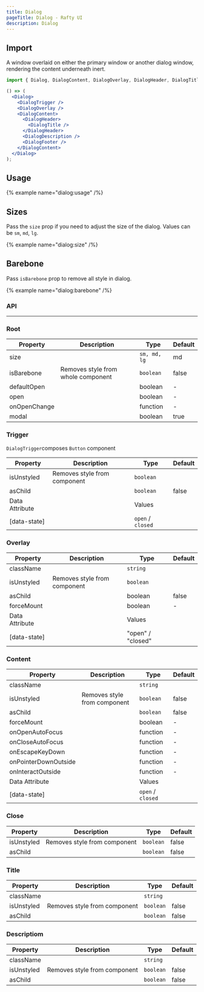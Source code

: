 ```yaml
---
title: Dialog
pageTitle: Dialog - Rafty UI
description: Dialog
---
```


## Import

A window overlaid on either the primary window or another dialog window, rendering the content underneath inert.

```jsx
import { Dialog, DialogContent, DialogOverlay, DialogHeader, DialogTitle, DialogTrigger, DialogDescription, DialogFooter } from "@rafty/ui";

() => (
  <Dialog>
    <DialogTrigger />
    <DialogOverlay />
    <DialogContent>
      <DialogHeader>
        <DialogTitle />
      </DialogHeader>
      <DialogDescription />
      <DialogFooter />
    </DialogContent>
  </Dialog>
);
```

## Usage

{% example name="dialog:usage" /%}

## Sizes

Pass the `size` prop if you need to adjust the size of the dialog. Values can be `sm`, `md`, `lg`.

{% example name="dialog:size" /%}

## Barebone

Pass `isBarebone` prop to remove all style in dialog.

{% example name="dialog:barebone" /%}

### API

---

### Root

| Property     | Description                        | Type         | Default |
| ------------ | ---------------------------------- | ------------ | ------- |
| size         |                                    | `sm, md, lg` | md      |
| isBarebone   | Removes style from whole component | `boolean`    | false   |
| defaultOpen  |                                    | boolean      | -       |
| open         |                                    | boolean      | -       |
| onOpenChange |                                    | function     | -       |
| modal        |                                    | boolean      | true    |

### Trigger

`DialogTrigger`composes `Button` component

| Property       | Description                  | Type              | Default |
| -------------- | ---------------------------- | ----------------- | ------- |
| isUnstyled     | Removes style from component | `boolean`         |         |
| asChild        |                              | `boolean`         | false   |
| Data Attribute |                              | Values            |         |
| [data-state]   |                              | `open` / `closed` |         |

### Overlay

| Property       | Description                  | Type              | Default |
| -------------- | ---------------------------- | ----------------- | ------- |
| className      |                              | `string`          |         |
| isUnstyled     | Removes style from component | `boolean`         |         |
| asChild        |                              | boolean           | false   |
| forceMount     |                              | boolean           | -       |
| Data Attribute |                              | Values            |         |
| [data-state]   |                              | "open" / "closed" |         |

### Content

| Property             | Description                  | Type              | Default |
| -------------------- | ---------------------------- | ----------------- | ------- |
| className            |                              | `string`          |         |
| isUnstyled           | Removes style from component | `boolean`         | false   |
| asChild              |                              | `boolean`         | false   |
| forceMount           |                              | boolean           | -       |
| onOpenAutoFocus      |                              | function          | -       |
| onCloseAutoFocus     |                              | function          | -       |
| onEscapeKeyDown      |                              | function          | -       |
| onPointerDownOutside |                              | function          | -       |
| onInteractOutside    |                              | function          | -       |
| Data Attribute       |                              | Values            |         |
| [data-state]         |                              | `open` / `closed` |         |

### Close

| Property   | Description                  | Type      | Default |
| ---------- | ---------------------------- | --------- | ------- |
| isUnstyled | Removes style from component | `boolean` | false   |
| asChild    |                              | `boolean` | false   |

### Title

| Property   | Description                  | Type      | Default |
| ---------- | ---------------------------- | --------- | ------- |
| className  |                              | `string`  |         |
| isUnstyled | Removes style from component | `boolean` | false   |
| asChild    |                              | `boolean` | false   |

### Descriptiom

| Property   | Description                  | Type      | Default |
| ---------- | ---------------------------- | --------- | ------- |
| className  |                              | `string`  |         |
| isUnstyled | Removes style from component | `boolean` | false   |
| asChild    |                              | `boolean` | false   |
